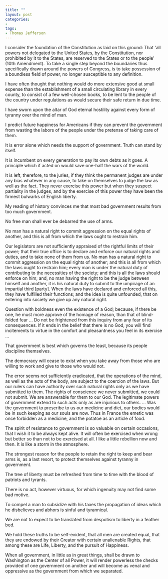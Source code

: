 ```yaml
---
title: ""
layout: post
categories:
-
tags:
- Thomas Jefferson
---
```


I consider the foundation of the Constitution as laid on this ground: That 'all powers not delegated to the United States, by the Constitution, nor prohibited by it to the States, are reserved to the States or to the people' (10th Amendment). To take a single step beyond the boundaries thus specifically drawn around the powers of Congress, is to take possession of a boundless field of power, no longer susceptible to any definition.

I have often thought that nothing would do more extensive good at small expense than the establishment of a small circulating library in every county, to consist of a few well-chosen books, to be lent to the people of the country under regulations as would secure their safe return in due time.

I have sworn upon the altar of God eternal hostility against every form of tyranny over the mind of man.

I predict future happiness for Americans if they can prevent the government from wasting the labors of the people under the pretense of taking care of them.

It is error alone which needs the support of government. Truth can stand by itself.

It is incumbent on every generation to pay its own debts as it goes. A principle which if acted on would save one-half the wars of the world.

It is left, therefore, to the juries, if they think the permanent judges are under any bias whatever in any cause, to take on themselves to judge the law as well as the fact. They never exercise this power but when they suspect partiality in the judges, and by the exercise of this power they have been the firmest bulwarks of English liberty.

My reading of history convinces me that most bad government results from too much government.

No free man shall ever be debarred the use of arms.

No man has a natural right to commit aggression on the equal rights of another, and this is all from which the laws ought to restrain him.

Our legislators are not sufficiently appraised of the rightful limits of their power; that their true office is to declare and enforce our natural rights and duties, and to take none of them from us. No man has a natural right to commit aggression on the equal rights of another; and this is all from which the laws ought to restrain him; every man is under the natural duty of contributing to the necessities of the society; and this is all the laws should enforce on him; and, no man having the right to be the judge between himself and another, it is his natural duty to submit to the umpirage of an impartial third [party]. When the laws have declared and enforced all this, they have fulfilled their functions; and the idea is quite unfounded, that on entering into society we give up any natural right.

Question with boldness even the existence of a God; because, if there be one, he must more approve of the homage of reason, than that of blind-folded fear ... Do not be frightened from this inquiry from any fear of its consequences. If it ends in the belief that there is no God, you will find incitements to virtue in the comfort and pleasantness you feel in its exercise ...

That government is best which governs the least, because its people discipline themselves.

The democracy will cease to exist when you take away from those who are willing to work and give to those who would not.

The error seems not sufficiently eradicated, that the operations of the mind, as well as the acts of the body, are subject to the coercion of the laws. But our rulers can have authority over such natural rights only as we have submitted to them. The rights of conscience we never submitted, we could not submit. We are answerable for them to our God. The legitimate powers of government extend to such acts only as are injurious to others. ... Was the government to prescribe to us our medicine and diet, our bodies would be in such keeping as our souls are now. Thus in France the emetic was once forbidden as a medicine, and the potatoe as an article of food.

The spirit of resistance to government is so valuable on certain occasions, that I wish it to be always kept alive. It will often be exercised when wrong but better so than not to be exercised at all. I like a little rebellion now and then. It is like a storm in the atmosphere.

The strongest reason for the people to retain the right to keep and bear arms is, as a last resort, to protect themselves against tyranny in government.

The tree of liberty must be refreshed from time to time with the blood of patriots and tyrants.

There is no act, however virtuous, for which ingenuity may not find some bad motive.

To compel a man to subsidize with his taxes the propagation of ideas which he disbelieves and abhors is sinful and tyrannical.

We are not to expect to be translated from despotism to liberty in a feather bed.

We hold these truths to be self-evident, that all men are created equal, that they are endowed by their Creator with certain unalienable Rights, that among these are Life, Liberty, and the pursuit of Happiness.

When all government, in little as in great things, shall be drawn to Washington as the Center of all Power, it will render powerless the checks provided of one government on another and will become as venal and oppressive as the government from which we separated.

